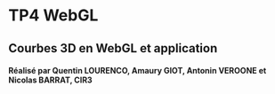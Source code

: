 # TP4 WebGL 
## Courbes 3D en WebGL et application

#### Réalisé par Quentin LOURENCO, Amaury GIOT, Antonin VEROONE et Nicolas BARRAT, CIR3